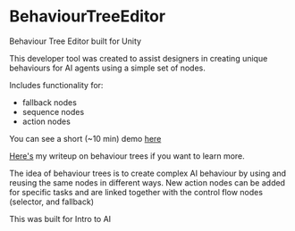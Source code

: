 # BehaviourTreeEditor
Behaviour Tree Editor built for Unity

This developer tool was created to assist designers in creating unique behaviours for AI agents using a simple set of nodes.

Includes functionality for:
- fallback nodes
- sequence nodes
- action nodes

You can see a short (~10 min) demo [here](https://youtu.be/PKJ8B0WJEuM)

[Here's](https://github.com/AaronSalo/BehaviourTreeEditor/blob/21c041ae920a07c80d34bc49b63fa5a424300d34/Behaviour%20Trees_%20What%20They%20are%20and%20Why%20They%20are%20Useful.pdf) my writeup on behaviour trees if you want to learn more.

The idea of behaviour trees is to create complex AI behaviour by using and reusing the same nodes in different ways. New action nodes can be added for specific tasks and are linked together with the control flow nodes (selector, and fallback)


This was built for Intro to AI
